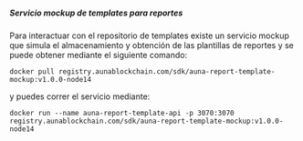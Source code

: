 ##### Servicio mockup de templates para reportes

Para interactuar con el repositorio de templates existe un servicio mockup que simula el almacenamiento y obtención de las plantillas de reportes y se puede obtener mediante el siguiente comando:

```
docker pull registry.aunablockchain.com/sdk/auna-report-template-mockup:v1.0.0-node14
```

y puedes correr el servicio mediante:

```
docker run --name auna-report-template-api -p 3070:3070 registry.aunablockchain.com/sdk/auna-report-template-mockup:v1.0.0-node14
```
